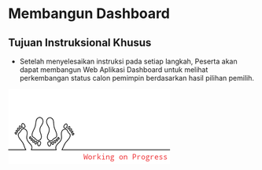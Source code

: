 # Membangun Dashboard

## Tujuan Instruksional Khusus

- Setelah menyelesaikan instruksi pada setiap langkah, Peserta akan dapat membangun Web Aplikasi Dashboard untuk melihat perkembangan status calon pemimpin berdasarkan hasil pilihan pemilih.

![](./images/2021-05-18-01-11-22.png)